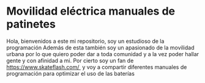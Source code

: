 <h1>Movilidad eléctrica manuales de patinetes</h1>
Hola, bienvenidos a este mi repositorio, soy un estudioso de la programación
Además de esta también soy un apasionado de la movilidad urbana por lo que quiero poder dar a toda comunidad y a la vez poder hallar gente y con afinidad a mi. Por cierto soy un fan de <a href="https://www.skateflash.com/">https://www.skateflash.com/ </a> y voy a compartir diferentes manuales de programación para optimizar el uso de las baterías
